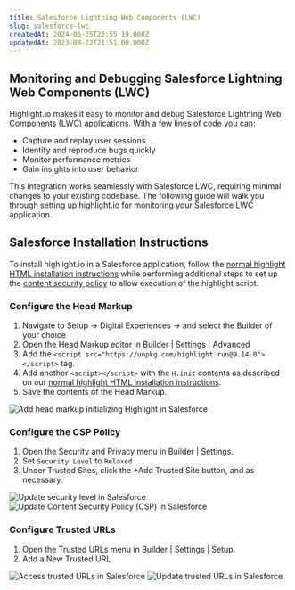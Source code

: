 ```yaml
---
title: Salesforce Lightning Web Components (LWC)
slug: salesforce-lwc
createdAt: 2024-06-25T22:55:19.000Z
updatedAt: 2023-08-22T21:51:00.000Z
---
```


## Monitoring and Debugging Salesforce Lightning Web Components (LWC)

Highlight.io makes it easy to monitor and debug Salesforce Lightning Web Components (LWC) applications. With a few lines of code you can:

- Capture and replay user sessions
- Identify and reproduce bugs quickly
- Monitor performance metrics
- Gain insights into user behavior

This integration works seamlessly with Salesforce LWC, requiring minimal changes to your existing codebase. The following guide will walk you through setting up highlight.io for monitoring your Salesforce LWC application.

## Salesforce Installation Instructions

To install highlight.io in a Salesforce application, follow the [normal highlight HTML installation instructions](../8_other.md) while performing additional steps to set up the [content security policy](./content-security-policy.md) to allow execution of the highlight script.

### Configure the Head Markup

1. Navigate to Setup -> Digital Experiences -> and select the Builder of your choice
2. Open the Head Markup editor in Builder | Settings | Advanced
3. Add the `<script src="https://unpkg.com/highlight.run@9.14.0"></script>` tag.
4. Add another `<script></script>` with the `H.init` contents as described on our [normal highlight HTML installation instructions](../8_other.md).
5. Save the contents of the Head Markup.

![Add head markup initializing Highlight in Salesforce](/images/docs/salesforce/step1.png)

### Configure the CSP Policy

1. Open the Security and Privacy menu in Builder | Settings.
2. Set `Security Level` to `Relaxed`
3. Under Trusted Sites, click the +Add Trusted Site button, and as necessary.

![Update security level in Salesforce](/images/docs/salesforce/step2.png)
![Update Content Security Policy (CSP) in Salesforce](/images/docs/salesforce/step3.png)

### Configure Trusted URLs

1. Open the Trusted URLs menu in Builder | Settings | Setup.
2. Add a New Trusted URL

![Access trusted URLs in Salesforce](/images/docs/salesforce/step4.png)
![Update trusted URLs in Salesforce](/images/docs/salesforce/step5.png)
